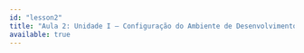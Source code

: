 ```yaml
---
id: "lesson2"
title: "Aula 2: Unidade I – Configuração do Ambiente de Desenvolvimento"
available: true
---
```


<script setup lang="ts">
import LessonRenderer from '@/components/lesson/LessonRenderer.vue';
import lessonData from './lesson2.json';
</script>

<LessonRenderer :data="lessonData" />
